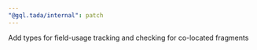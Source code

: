 ```yaml
---
"@gql.tada/internal": patch
---
```


Add types for field-usage tracking and checking for co-located fragments
